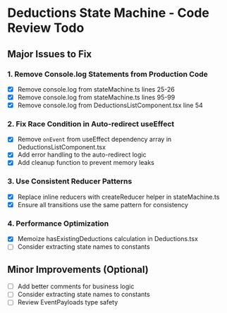 # Deductions State Machine - Code Review Todo

## Major Issues to Fix

### 1. Remove Console.log Statements from Production Code

- [x] Remove console.log from stateMachine.ts lines 25-26
- [x] Remove console.log from stateMachine.ts lines 95-99
- [x] Remove console.log from DeductionsListComponent.tsx line 54

### 2. Fix Race Condition in Auto-redirect useEffect

- [x] Remove `onEvent` from useEffect dependency array in DeductionsListComponent.tsx
- [x] Add error handling to the auto-redirect logic
- [x] Add cleanup function to prevent memory leaks

### 3. Use Consistent Reducer Patterns

- [x] Replace inline reducers with createReducer helper in stateMachine.ts
- [x] Ensure all transitions use the same pattern for consistency

### 4. Performance Optimization

- [x] Memoize hasExistingDeductions calculation in Deductions.tsx
- [ ] Consider extracting state names to constants

## Minor Improvements (Optional)

- [ ] Add better comments for business logic
- [ ] Consider extracting state names to constants
- [ ] Review EventPayloads type safety
